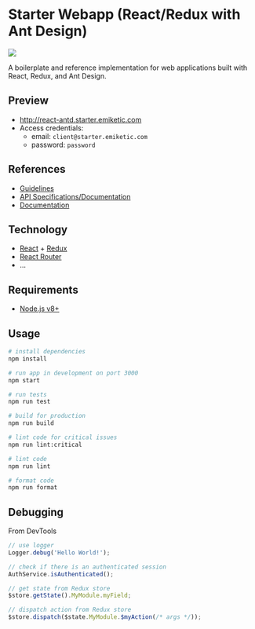 # Starter Webapp (React/Redux with Ant Design)

![](https://img.shields.io/david/emiketic/emiketic-starter-react-antd.svg?style=for-the-badge)

A boilerplate and reference implementation for web applications built with React, Redux, and Ant Design.

## Preview

- http://react-antd.starter.emiketic.com
- Access credentials:
  - email: `client@starter.emiketic.com`
  - password: `password`

## References

- [Guidelines](https://github.com/emiketic/emiketic-starter-dev/tree/master/docs/guidelines)
- [API Specifications/Documentation](https://starterspecapi.docs.apiary.io/)
- [Documentation](./docs)

## Technology

- [React](https://reactjs.org/) + [Redux](https://redux.js.org/)
- [React Router](https://reacttraining.com/react-router)
- ...

## Requirements

- [Node.js v8+](https://nodejs.org/)

## Usage

```sh
# install dependencies
npm install

# run app in development on port 3000
npm start

# run tests
npm run test

# build for production
npm run build

# lint code for critical issues
npm run lint:critical

# lint code
npm run lint

# format code
npm run format
```

## Debugging

From DevTools

```javascript
// use logger
Logger.debug('Hello World!');

// check if there is an authenticated session
AuthService.isAuthenticated();

// get state from Redux store
$store.getState().MyModule.myField;

// dispatch action from Redux store
$store.dispatch($state.MyModule.$myAction(/* args */));
```
